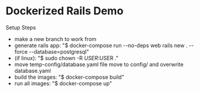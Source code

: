 # Dockerized Rails Demo

Setup Steps
* make a new branch to work from
* generate rails app: "$ docker-compose run --no-deps web rails new . --force --database=postgresql"
* (if linux): "$ sudo chown -R $USER:$USER ."
* move temp-config/database.yaml file move to config/ and overwrite database.yaml
* build the images: "$ docker-compose build"
* run all images: "$ docker-compose up"